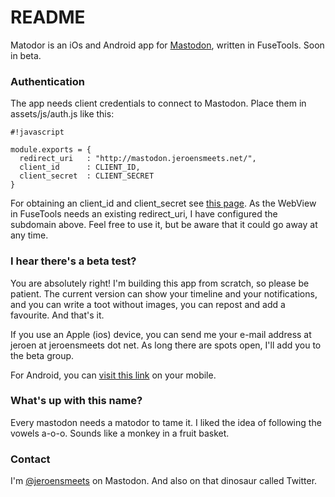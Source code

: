 # README #

Matodor is an iOs and Android app for [Mastodon](https://matodor.social), written in FuseTools. Soon in beta.

### Authentication ###

The app needs client credentials to connect to Mastodon. Place them in assets/js/auth.js like this:

```
#!javascript

module.exports = {
  redirect_uri   : "http://mastodon.jeroensmeets.net/",
  client_id      : CLIENT_ID,
  client_secret  : CLIENT_SECRET
}
```


For obtaining an client_id and client_secret see [this page](https://github.com/Gargron/mastodon/wiki/API#oauth-apps). As the WebView in FuseTools needs an existing redirect_uri, I have configured the subdomain above. Feel free to use it, but be aware that it could go away at any time.

### I hear there's a beta test? ###

You are absolutely right! I'm building this app from scratch, so please be patient. The current version can show your timeline and your notifications, and you can write a toot without images, you can repost and add a favourite. And that's it.

If you use an Apple (ios) device, you can send me your e-mail address at jeroen at jeroensmeets dot net. As long there are spots open, I'll add you to the beta group.

For Android, you can [visit this link](https://play.google.com/apps/testing/com.jeroensmeets.spv) on your mobile.

### What's up with this name? ###

Every mastodon needs a matodor to tame it. I liked the idea of following the vowels a-o-o. Sounds like a monkey in a fruit basket.

### Contact ###

I'm [@jeroensmeets](https://mastodon.social/web/accounts/8779) on Mastodon. And also on that dinosaur called Twitter.
